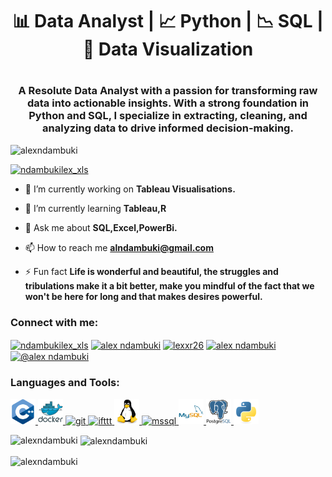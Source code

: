 <h1 align="center">📊 Data Analyst | 📈 Python | 📉 SQL | 🧮 Data Visualization</h1>
 <h1 Hi 👋, I'm Alex Ndambuki</h1>
<h3 align="center">A Resolute Data Analyst with a passion for transforming raw data into actionable insights. With a strong foundation in Python and SQL, I specialize in extracting, cleaning, and analyzing data to drive informed decision-making.</h3>

<p align="left"> <img src="https://komarev.com/ghpvc/?username=alexndambuki&label=Profile%20views&color=0e75b6&style=flat" alt="alexndambuki" /> </p>

<p align="left"> <a href="https://twitter.com/ndambukilex_xls" target="blank"><img src="https://img.shields.io/twitter/follow/ndambukilex_xls?logo=twitter&style=for-the-badge" alt="ndambukilex_xls" /></a> </p>

- 🔭 I’m currently working on **Tableau Visualisations.**

- 🌱 I’m currently learning **Tableau,R**

- 💬 Ask me about **SQL,Excel,PowerBi.**

- 📫 How to reach me **alndambuki@gmail.com**

- ⚡ Fun fact **Life is wonderful and beautiful, the struggles and tribulations make it a bit better, make you mindful of the fact that we won't be here for long and that makes desires powerful.**

<h3 align="left">Connect with me:</h3>
<p align="left">
<a href="https://twitter.com/ndambukilex_xls" target="blank"><img align="center" src="https://raw.githubusercontent.com/rahuldkjain/github-profile-readme-generator/master/src/images/icons/Social/twitter.svg" alt="ndambukilex_xls" height="30" width="40" /></a>
<a href="https://linkedin.com/in/alex ndambuki" target="blank"><img align="center" src="https://raw.githubusercontent.com/rahuldkjain/github-profile-readme-generator/master/src/images/icons/Social/linked-in-alt.svg" alt="alex ndambuki" height="30" width="40" /></a>
<a href="https://stackoverflow.com/users/lexxr26" target="blank"><img align="center" src="https://raw.githubusercontent.com/rahuldkjain/github-profile-readme-generator/master/src/images/icons/Social/stack-overflow.svg" alt="lexxr26" height="30" width="40" /></a>
<a href="https://kaggle.com/alex ndambuki" target="blank"><img align="center" src="https://raw.githubusercontent.com/rahuldkjain/github-profile-readme-generator/master/src/images/icons/Social/kaggle.svg" alt="alex ndambuki" height="30" width="40" /></a>
<a href="https://medium.com/@alex ndambuki" target="blank"><img align="center" src="https://raw.githubusercontent.com/rahuldkjain/github-profile-readme-generator/master/src/images/icons/Social/medium.svg" alt="@alex ndambuki" height="30" width="40" /></a>
</p>

<h3 align="left">Languages and Tools:</h3>
<p align="left"> <a href="https://www.w3schools.com/cpp/" target="_blank" rel="noreferrer"> <img src="https://raw.githubusercontent.com/devicons/devicon/master/icons/cplusplus/cplusplus-original.svg" alt="cplusplus" width="40" height="40"/> </a> <a href="https://www.docker.com/" target="_blank" rel="noreferrer"> <img src="https://raw.githubusercontent.com/devicons/devicon/master/icons/docker/docker-original-wordmark.svg" alt="docker" width="40" height="40"/> </a> <a href="https://git-scm.com/" target="_blank" rel="noreferrer"> <img src="https://www.vectorlogo.zone/logos/git-scm/git-scm-icon.svg" alt="git" width="40" height="40"/> </a> <a href="https://ifttt.com/" target="_blank" rel="noreferrer"> <img src="https://www.vectorlogo.zone/logos/ifttt/ifttt-ar21.svg" alt="ifttt" width="40" height="40"/> </a> <a href="https://www.linux.org/" target="_blank" rel="noreferrer"> <img src="https://raw.githubusercontent.com/devicons/devicon/master/icons/linux/linux-original.svg" alt="linux" width="40" height="40"/> </a> <a href="https://www.microsoft.com/en-us/sql-server" target="_blank" rel="noreferrer"> <img src="https://www.svgrepo.com/show/303229/microsoft-sql-server-logo.svg" alt="mssql" width="40" height="40"/> </a> <a href="https://www.mysql.com/" target="_blank" rel="noreferrer"> <img src="https://raw.githubusercontent.com/devicons/devicon/master/icons/mysql/mysql-original-wordmark.svg" alt="mysql" width="40" height="40"/> </a> <a href="https://www.postgresql.org" target="_blank" rel="noreferrer"> <img src="https://raw.githubusercontent.com/devicons/devicon/master/icons/postgresql/postgresql-original-wordmark.svg" alt="postgresql" width="40" height="40"/> </a> <a href="https://www.python.org" target="_blank" rel="noreferrer"> <img src="https://raw.githubusercontent.com/devicons/devicon/master/icons/python/python-original.svg" alt="python" width="40" height="40"/> </a> </p>

<p><img align="left" src="https://github-readme-stats.vercel.app/api/top-langs?username=alexndambuki&show_icons=true&locale=en&layout=compact" alt="alexndambuki" /></p>

<p>&nbsp;<img align="center" src="https://github-readme-stats.vercel.app/api?username=alexndambuki&show_icons=true&locale=en" alt="alexndambuki" /></p>

<p><img align="center" src="https://github-readme-streak-stats.herokuapp.com/?user=alexndambuki&" alt="alexndambuki" /></p>

